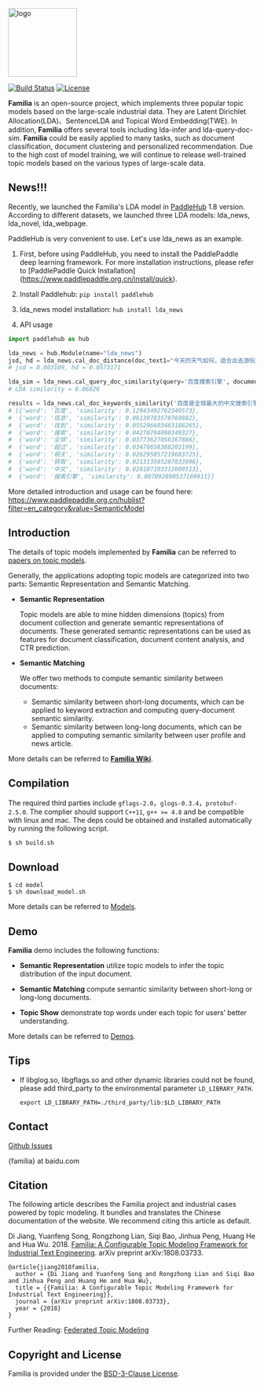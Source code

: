 <a href="http://github.com/baidu/Familia">
	<img style="vertical-align: top;" src="https://raw.githubusercontent.com/wiki/baidu/Familia/img/logo.png?raw=true" alt="logo" height="140px">
</a>

[![Build Status][image-1]][1]
[![License][image-2]]()

**Familia** is an open-source project, which implements three popular topic models based on the large-scale industrial data. They are Latent Dirichlet Allocation(LDA)、SentenceLDA and Topical Word Embedding(TWE). In addition, **Familia** offers several tools including lda-infer and lda-query-doc-sim. **Familia** could be easily applied to many tasks, such as document classification, document clustering and personalized recommendation. Due to the high cost of model training, we will continue to release well-trained topic models based on the various types of large-scale data.  

## News!!!
Recently, we launched the Familia's LDA model in [PaddleHub](https://github.com/PaddlePaddle/PaddleHub) 1.8 version. According to different datasets, we launched three LDA models: lda_news, lda_novel, lda_webpage.

PaddleHub is very convenient to use. Let's use lda_news as an example.

1. First, before using PaddleHub, you need to install the PaddlePaddle deep learning framework. For more installation instructions, please refer to [PaddlePaddle Quick Installation] (https://www.paddlepaddle.org.cn/install/quick).

2. Install Paddlehub: `pip install paddlehub`

3. lda_news model installation: `hub install lda_news`

4. API usage
``` python
import paddlehub as hub

lda_news = hub.Module(name="lda_news")
jsd, hd = lda_news.cal_doc_distance(doc_text1="今天的天气如何，适合出去游玩吗", doc_text2="感觉今天的天气不错，可以出去玩一玩了")
# jsd = 0.003109, hd = 0.0573171

lda_sim = lda_news.cal_query_doc_similarity(query='百度搜索引擎', document='百度是全球最大的中文搜索引擎、致力于让网民更便捷地获取信息，找到所求。百度超过千亿的中文网页数据库，可以瞬间找到相关的搜索结果。')
# LDA similarity = 0.06826

results = lda_news.cal_doc_keywords_similarity('百度是全球最大的中文搜索引擎、致力于让网民更便捷地获取信息，找到所求。百度超过千亿的中文网页数据库，可以瞬间找到相关的搜索结果。')
# [{'word': '百度', 'similarity': 0.12943492762349573}, 
#  {'word': '信息', 'similarity': 0.06139783578769882}, 
#  {'word': '找到', 'similarity': 0.055296603463188265}, 
#  {'word': '搜索', 'similarity': 0.04270794098349327}, 
#  {'word': '全球', 'similarity': 0.03773627056367886}, 
#  {'word': '超过', 'similarity': 0.03478658388202199}, 
#  {'word': '相关', 'similarity': 0.026295857219683725}, 
#  {'word': '获取', 'similarity': 0.021313585287833996}, 
#  {'word': '中文', 'similarity': 0.020187103312009513}, 
#  {'word': '搜索引擎', 'similarity': 0.007092890537169911}]
```
More detailed introduction and usage can be found here: https://www.paddlepaddle.org.cn/hublist?filter=en_category&value=SemanticModel


## Introduction
The details of topic models implemented by **Familia** can be referred to [papers on topic models][3].

Generally, the applications adopting topic models are categorized into two parts: Semantic Representation and Semantic Matching.

- **Semantic Representation**

    Topic models are able to mine hidden dimensions (topics) from document collection and generate semantic representations of documents. These generated semantic representations can be used as features for document classification, document content analysis, and CTR     prediction.

- **Semantic Matching**

    We offer two methods to compute semantic similarity between documents:
    -	Semantic similarity between short-long documents, which can be applied to keyword extraction and computing query-document semantic  similarity.
    -	Semantic similarity between long-long documents, which can be applied to computing semantic similarity between user profile and news article.

More details can be referred to [**Familia Wiki**][4].

## Compilation
The required third parties include `gflags-2.0`，`glogs-0.3.4`，`protobuf-2.5.0`. The complier should support `C++11`, `g++ >= 4.8` and be compatible with linux and mac. The deps could be obtained and installed automatically by running the following script.

	$ sh build.sh

## Download
	$ cd model
	$ sh download_model.sh

More details can be referred to [Models][5].

## Demo
**Familia** demo includes the following functions:
-	**Semantic Representation**
   utilize topic models to infer the topic distribution of the input document.
   
-	**Semantic Matching**
	compute semantic similarity between short-long or long-long documents.

-	**Topic Show**
	demonstrate top words under each topic for users’ better understanding.
  
More details can be referred to [Demos][6].

## Tips
* If libglog.so, libgflags.so and other dynamic libraries could not be found, please add third\_party to the environmental parameter `LD_LIBRARY_PATH`.

	`export LD_LIBRARY_PATH=./third_party/lib:$LD_LIBRARY_PATH`

## Contact
[Github Issues][7]

{familia} at baidu.com

## Citation

The following article describes the Familia project and industrial cases powered by topic modeling. It bundles and translates the Chinese documentation of the website. We recommend citing this article as default.

Di Jiang, Yuanfeng Song, Rongzhong Lian, Siqi Bao, Jinhua Peng, Huang He and Hua Wu. 2018. [Familia: A Configurable Topic Modeling Framework for Industrial Text Engineering][8]. arXiv preprint arXiv:1808.03733.

	@article{jiang2018familia,
  	  author = {Di Jiang and Yuanfeng Song and Rongzhong Lian and Siqi Bao and Jinhua Peng and Huang He and Hua Wu},
  	  title = {{Familia: A Configurable Topic Modeling Framework for Industrial Text Engineering}},
  	  journal = {arXiv preprint arXiv:1808.03733},
  	  year = {2018}
	}

Further Reading: [Federated Topic Modeling][11]

## Copyright and License

Familia is provided under the [BSD-3-Clause License][9].

[1]:	http://travis-ci.org/baidu/Familia
[3]:	https://github.com/baidu/Familia/wiki/%E5%8F%82%E8%80%83%E6%96%87%E7%8C%AE
[4]:	https://github.com/baidu/Familia/wiki
[5]:	https://github.com/baidu/Familia/blob/master/model/README.md
[6]:	https://github.com/baidu/Familia/wiki/Demo%E4%BD%BF%E7%94%A8%E6%96%87%E6%A1%A3
[7]:	https://github.com/baidu/Familia/issues
[8]:	https://arxiv.org/abs/1808.03733v2
[9]:	LICENSE
[11]:   https://github.com/baidu/Familia/blob/master/papers/FTM.pdf

[image-1]:	https://travis-ci.org/baidu/Familia.svg?branch=master
[image-2]:	https://img.shields.io/pypi/l/Django.svg
 



